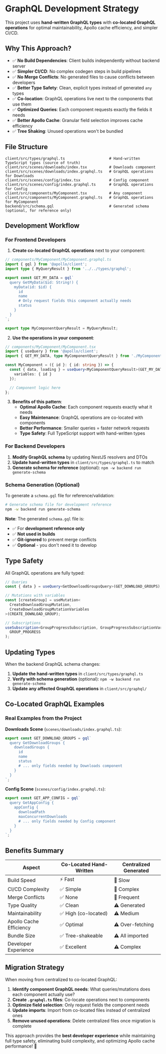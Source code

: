# GraphQL Development Strategy

This project uses **hand-written GraphQL types** with **co-located GraphQL operations** for optimal maintainability, Apollo cache efficiency, and simpler CI/CD.

## Why This Approach?

- ✅ **No Build Dependencies**: Client builds independently without backend server
- ✅ **Simpler CI/CD**: No complex codegen steps in build pipelines
- ✅ **No Merge Conflicts**: No generated files to cause conflicts between developers
- ✅ **Better Type Safety**: Clean, explicit types instead of generated `any` types
- ✅ **Co-location**: GraphQL operations live next to the components that use them
- ✅ **Optimized Queries**: Each component requests exactly the fields it needs
- ✅ **Better Apollo Cache**: Granular field selection improves cache efficiency
- ✅ **Tree Shaking**: Unused operations won't be bundled

## File Structure

```
client/src/types/graphql.ts                    # Hand-written TypeScript types (source of truth)
client/src/scenes/downloads/index.tsx          # Downloads component
client/src/scenes/downloads/index.graphql.ts   # GraphQL operations for Downloads
client/src/scenes/config/index.tsx             # Config component
client/src/scenes/config/index.graphql.ts      # GraphQL operations for Config
client/src/components/MyComponent.tsx          # Any component
client/src/components/MyComponent.graphql.ts   # GraphQL operations for MyComponent
backend/src/schema.gql                         # Generated schema (optional, for reference only)
```

## Development Workflow

### For Frontend Developers

1. **Create co-located GraphQL operations** next to your component:

```typescript
// components/MyComponent/MyComponent.graphql.ts
import { gql } from '@apollo/client';
import type { MyQueryResult } from '../../types/graphql';

export const GET_MY_DATA = gql`
  query GetMyData($id: String!) {
    myData(id: $id) {
      id
      name
      # Only request fields this component actually needs
      status
    }
  }
`;

export type MyComponentQueryResult = MyQueryResult;
```

2. **Use the operations in your component**:

```typescript
// components/MyComponent/MyComponent.tsx
import { useQuery } from '@apollo/client';
import { GET_MY_DATA, type MyComponentQueryResult } from './MyComponent.graphql';

const MyComponent = ({ id }: { id: string }) => {
  const { data, loading } = useQuery<MyComponentQueryResult>(GET_MY_DATA, {
    variables: { id }
  });

  // Component logic here
};
```

3. **Benefits of this pattern**:
   - **Optimal Apollo Cache**: Each component requests exactly what it needs
   - **Easy Maintenance**: GraphQL operations are co-located with components
   - **Better Performance**: Smaller queries = faster network requests
   - **Type Safety**: Full TypeScript support with hand-written types

### For Backend Developers

1. **Modify GraphQL schema** by updating NestJS resolvers and DTOs
2. **Update hand-written types** in `client/src/types/graphql.ts` to match
3. **Generate schema for reference** (optional): `npm -w backend run generate-schema`

### Schema Generation (Optional)

To generate a `schema.gql` file for reference/validation:

```bash
# Generate schema file for development reference
npm -w backend run generate-schema
```

**Note**: The generated `schema.gql` file is:
- ✅ For **development reference only**
- ✅ **Not used in builds**
- ✅ **Git-ignored** to prevent merge conflicts
- ✅ **Optional** - you don't need it to develop

## Type Safety

All GraphQL operations are fully typed:

```typescript
// Queries
const { data } = useQuery<GetDownloadGroupsQuery>(GET_DOWNLOAD_GROUPS);

// Mutations with variables
const [createGroup] = useMutation<
  CreateDownloadGroupMutation,
  CreateDownloadGroupMutationVariables
>(CREATE_DOWNLOAD_GROUP);

// Subscriptions
useSubscription<GroupProgressSubscription, GroupProgressSubscriptionVariables>(
  GROUP_PROGRESS
);
```

## Updating Types

When the backend GraphQL schema changes:

1. **Update the hand-written types** in `client/src/types/graphql.ts`
2. **Verify with schema generation** (optional): `npm -w backend run generate-schema`
3. **Update any affected GraphQL operations** in `client/src/graphql/`

## Co-Located GraphQL Examples

### Real Examples from the Project

**Downloads Scene** (`scenes/downloads/index.graphql.ts`):
```typescript
export const GET_DOWNLOAD_GROUPS = gql`
  query GetDownloadGroups {
    downloadGroups {
      id
      name
      status
      # ... only fields needed by Downloads component
    }
  }
`;
```

**Config Scene** (`scenes/config/index.graphql.ts`):
```typescript
export const GET_APP_CONFIG = gql`
  query GetAppConfig {
    appConfig {
      downloadPath
      maxConcurrentDownloads
      # ... only fields needed by Config component
    }
  }
`;
```

## Benefits Summary

| Aspect | Co-Located Hand-Written | Centralized Generated |
|--------|-------------------------|----------------------|
| Build Speed | ⚡ Fast | 🐌 Slow |
| CI/CD Complexity | ✅ Simple | 🔴 Complex |
| Merge Conflicts | ✅ None | 🔴 Frequent |
| Type Quality | ✅ Clean | ⚠️ Generated |
| Maintainability | ✅ High (co-located) | ⚠️ Medium |
| Apollo Cache Efficiency | ✅ Optimal | ⚠️ Over-fetching |
| Bundle Size | ✅ Tree-shakeable | ⚠️ All imported |
| Developer Experience | ✅ Excellent | ⚠️ Complex |

## Migration Strategy

When moving from centralized to co-located GraphQL:

1. **Identify component GraphQL needs**: What queries/mutations does each component actually use?
2. **Create `.graphql.ts` files**: Co-locate operations next to components
3. **Optimize field selection**: Only request fields the component needs
4. **Update imports**: Import from co-located files instead of centralized ones
5. **Remove unused operations**: Delete centralized files once migration is complete

This approach provides the **best developer experience** while maintaining full type safety, eliminating build complexity, and optimizing Apollo cache performance! 🚀
